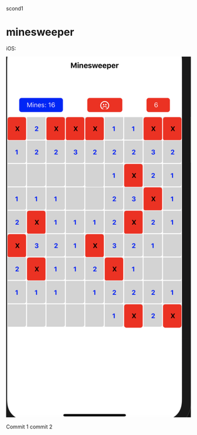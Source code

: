 scond1
# minesweeper
iOS:

![alt text](https://github.com/coderscode2/minesweeper/blob/master/Minesweeper.png)


Commit 1
commit 2
